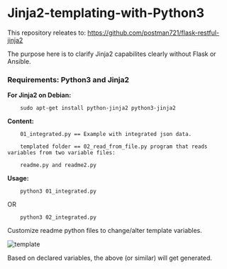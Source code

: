 # Jinja2-templating-with-Python3


This repository releates to: https://github.com/postman721/flask-restful-jinja2

The purpose here is to clarify Jinja2 capabilites clearly without Flask or Ansible.


### Requirements: Python3 and Jinja2

<b>For Jinja2 on Debian:</b>

		sudo apt-get install python-jinja2 python3-jinja2


<b>Content:</b>

		01_integrated.py == Example with integrated json data.
		
		templated folder == 02_read_from_file.py program that reads variables from two variable files: 
		
		readme.py and readme2.py
				
<b>Usage:</b>

		python3 01_integrated.py	
		
OR

		python3 02_integrated.py
		
		
Customize readme python files to change/alter template variables.		

![template](https://user-images.githubusercontent.com/29865797/111887140-b4420200-89db-11eb-82df-f2240f828a1f.png)

Based on declared variables, the above (or similar) will get generated.
